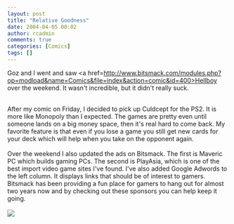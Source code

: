 ```yaml
---
layout: post
title: "Relative Goodness"
date: 2004-04-05 00:02
author: rcadmin
comments: true
categories: [Comics]
tags: []
---
```

Goz and I went and saw <a href=http://www.bitsmack.com/modules.php?op=modload&name=Comics&file=index&action=comic&id=400>Hellboy</a> over the weekend. It wasn't incredible, but it didn't really suck. 
<br />

<br />
After my comic on Friday, I decided to pick up Culdcept for the PS2. It is more like Monopoly than I expected. The games are pretty even until someone lands on a big money space, then it's real hard to come back. My favorite feature is that even if you lose a game you still get new cards for your deck which will help when you take on the opponent again.
<br />

<br />
Over the weekend I also updated the ads on Bitsmack. The first is Maveric PC which builds gaming PCs. The second is PlayAsia, which is one of the best import video game sites I've found. I've also added Google Adwords to the left column. It displays links that should be of interest to gamers. Bitsmack has been providing a fun place for gamers to hang out for almost two years now and by checking out these sponsors you can help keep it going. <Br><br><!--more--><img src='/wp/wp-content/comics/20040405.png' alt'' />
